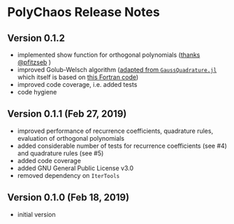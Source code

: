 # PolyChaos Release Notes

## Version 0.1.2
- implemented show function for orthogonal polynomials ([thanks @pfitzseb](https://discourse.julialang.org/t/how-to-define-verbose-output-for-a-polynomial/21317/5) )
- improved Golub-Welsch algorithm ([adapted from `GaussQuadrature.jl`](https://github.com/billmclean/GaussQuadrature.jl/blob/master/src/GaussQuadrature.jl) which itself is based on [this Fortran code](https://www.netlib.org/cgi-bin/netlibfiles.pl?filename=/go/gaussq.f))
- improved code coverage, i.e. added tests
- code hygiene

## Version 0.1.1 (Feb 27, 2019)
- improved performance of recurrence coefficients, quadrature rules, evaluation of orthogonal polynomials
- added considerable number of tests for recurrence coefficients (see #4) and quadrature rules (see #5)
- added code coverage
- added GNU General Public License v3.0
- removed dependency on `IterTools`

## Version 0.1.0 (Feb 18, 2019)
- initial version
